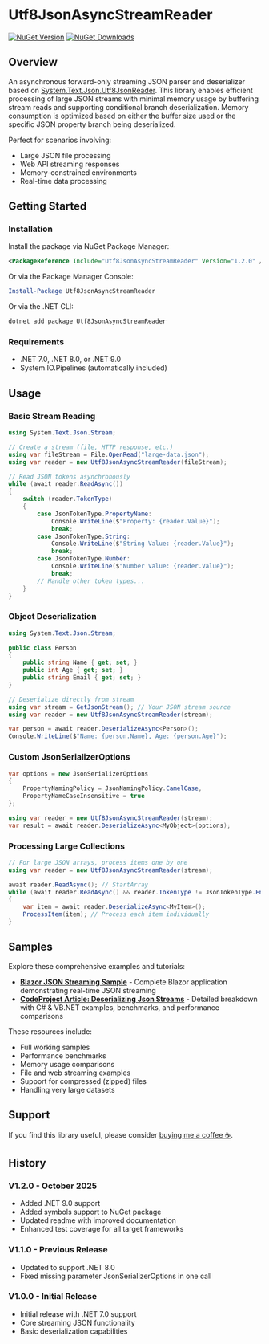 ﻿# Utf8JsonAsyncStreamReader

[![NuGet Version](https://img.shields.io/nuget/v/Utf8JsonAsyncStreamReader.svg)](https://www.nuget.org/packages/Utf8JsonAsyncStreamReader)
[![NuGet Downloads](https://img.shields.io/nuget/dt/Utf8JsonAsyncStreamReader.svg)](https://www.nuget.org/packages/Utf8JsonAsyncStreamReader)

## Overview

An asynchronous forward-only streaming JSON parser and deserializer based on [System.Text.Json.Utf8JsonReader](https://github.com/dotnet/runtime/blob/418aa8ab6bb5cce2be1a8dee292818d2c201f152/src/libraries/System.Text.Json/src/System/Text/Json/Reader/Utf8JsonReader.cs). This library enables efficient processing of large JSON streams with minimal memory usage by buffering stream reads and supporting conditional branch deserialization. Memory consumption is optimized based on either the buffer size used or the specific JSON property branch being deserialized.

Perfect for scenarios involving:
- Large JSON file processing
- Web API streaming responses  
- Memory-constrained environments
- Real-time data processing

## Getting Started

### Installation

Install the package via NuGet Package Manager:

```xml
<PackageReference Include="Utf8JsonAsyncStreamReader" Version="1.2.0" />
```

Or via the Package Manager Console:

```powershell
Install-Package Utf8JsonAsyncStreamReader
```

Or via the .NET CLI:

```bash
dotnet add package Utf8JsonAsyncStreamReader
```

### Requirements

- .NET 7.0, .NET 8.0, or .NET 9.0
- System.IO.Pipelines (automatically included)

## Usage

### Basic Stream Reading

```csharp
using System.Text.Json.Stream;

// Create a stream (file, HTTP response, etc.)
using var fileStream = File.OpenRead("large-data.json");
using var reader = new Utf8JsonAsyncStreamReader(fileStream);

// Read JSON tokens asynchronously
while (await reader.ReadAsync())
{
    switch (reader.TokenType)
    {
        case JsonTokenType.PropertyName:
            Console.WriteLine($"Property: {reader.Value}");
            break;
        case JsonTokenType.String:
            Console.WriteLine($"String Value: {reader.Value}");
            break;
        case JsonTokenType.Number:
            Console.WriteLine($"Number Value: {reader.Value}");
            break;
        // Handle other token types...
    }
}
```

### Object Deserialization

```csharp
using System.Text.Json.Stream;

public class Person
{
    public string Name { get; set; }
    public int Age { get; set; }
    public string Email { get; set; }
}

// Deserialize directly from stream
using var stream = GetJsonStream(); // Your JSON stream source
using var reader = new Utf8JsonAsyncStreamReader(stream);

var person = await reader.DeserializeAsync<Person>();
Console.WriteLine($"Name: {person.Name}, Age: {person.Age}");
```

### Custom JsonSerializerOptions

```csharp
var options = new JsonSerializerOptions
{
    PropertyNamingPolicy = JsonNamingPolicy.CamelCase,
    PropertyNameCaseInsensitive = true
};

using var reader = new Utf8JsonAsyncStreamReader(stream);
var result = await reader.DeserializeAsync<MyObject>(options);
```

### Processing Large Collections

```csharp
// For large JSON arrays, process items one by one
using var reader = new Utf8JsonAsyncStreamReader(stream);

await reader.ReadAsync(); // StartArray
while (await reader.ReadAsync() && reader.TokenType != JsonTokenType.EndArray)
{
    var item = await reader.DeserializeAsync<MyItem>();
    ProcessItem(item); // Process each item individually
}
```

## Samples

Explore these comprehensive examples and tutorials:

- **[Blazor JSON Streaming Sample](https://github.com/gragra33/BlazorJsonStreamingSample)** - Complete Blazor application demonstrating real-time JSON streaming
- **[CodeProject Article: Deserializing Json Streams](https://codeproject.com/articles/Deserializing-Json-Streams-using-Newtonsoft-and-Sy)** - Detailed breakdown with C# & VB.NET examples, benchmarks, and performance comparisons

These resources include:
- Full working samples
- Performance benchmarks  
- Memory usage comparisons
- File and web streaming examples
- Support for compressed (zipped) files
- Handling very large datasets

## Support

If you find this library useful, please consider [buying me a coffee ☕](https://bmc.link/gragra33).

## History

### V1.2.0 - October 2025

- Added .NET 9.0 support
- Added symbols support to NuGet package  
- Updated readme with improved documentation
- Enhanced test coverage for all target frameworks

### V1.1.0 - Previous Release

- Updated to support .NET 8.0
- Fixed missing parameter JsonSerializerOptions in one call

### V1.0.0 - Initial Release

- Initial release with .NET 7.0 support
- Core streaming JSON functionality
- Basic deserialization capabilities
